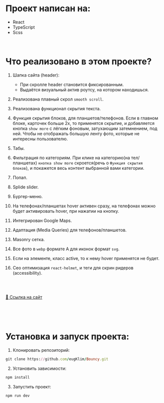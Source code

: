 # Проект написан на:
  - React
  - TypeScript
  - Scss

<br>

# Что реализовано в этом проекте?

1. Шапка сайта (header):
   - При скролле header становится фиксированным.
   - Выдаётся визуальный актив роутсу, на котором находишься.

2. Реализована плавный скрол `smooth scroll`.

3. Реализована функционал скрытия текста.

4. Функция скрытия блоков, для планшетов/телефонов. Если в главном блоке, карточек больше 2х, то применятся скрытие, и добавляется кнопка `show more` с лёгким фоновым, затухающим затемнением, под ней. Чтобы не отображать большую ленту фото, которые не интересны пользователю.

5. Табы.

6. Фильтрация по категориям. При клике на категорию(на тел/планшетах) `кнопка show more` скроется(речь о `Функция скрытия блоков`), и покажется весь контент выбранной вами категории. 

7. Попап.

8. Splide slider.

9. Бургер-меню.

10. На телефонах/планшетах hover активен сразу, на телефонах можно будет активировать hover, при нажатии на кнопку.

11. Интегрирован Google Maps.

12. Адаптация (Media Queries) для телефонов/планшетов.

13. Masonry сетка.

14. Все фото в `webp` формате А для иконок формат `svg`.

15. Если на элементе, класс active, то к нему hover применятся не будет.

16. Сео оптимизация `react-helmet`, и теги для скрин ридеров (accessibility).


<br>

<br>


[🔗 Ссылка на сайт](https://bouncyy.vercel.app/)

<br>

<br>

<br>

# Установка и запуск проекта:

1. Клонировать репозиторий:

```ruby
git clone https://github.com/eugKlim/Bouncy.git
```

2. Установить зависимости:

```ruby
npm install
```

3. Запустить проект:

```ruby
npm run dev
```
